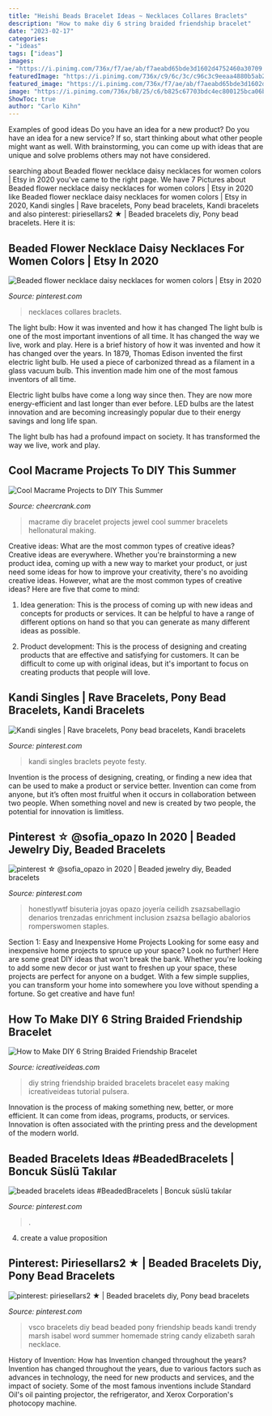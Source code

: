 ```yaml
---
title: "Heishi Beads Bracelet Ideas ~ Necklaces Collares Braclets"
description: "How to make diy 6 string braided friendship bracelet"
date: "2023-02-17"
categories:
- "ideas"
tags: ["ideas"]
images:
- "https://i.pinimg.com/736x/f7/ae/ab/f7aeabd65bde3d1602d4752460a30709.jpg"
featuredImage: "https://i.pinimg.com/736x/c9/6c/3c/c96c3c9eeaa4880b5ab235cd74559a34.jpg"
featured_image: "https://i.pinimg.com/736x/f7/ae/ab/f7aeabd65bde3d1602d4752460a30709.jpg"
image: "https://i.pinimg.com/736x/b8/25/c6/b825c67703bdc4ec800125bca06b0ccf.jpg"
ShowToc: true
author: "Carlo Kihn"
---
```



Examples of good ideas
Do you have an idea for a new product? Do you have an idea for a new service? If so, start thinking about what other people might want as well. With brainstorming, you can come up with ideas that are unique and solve problems others may not have considered.

	

		
searching about Beaded flower necklace daisy necklaces for women colors | Etsy in 2020 you've came to the right page. We have 7 Pictures about Beaded flower necklace daisy necklaces for women colors | Etsy in 2020 like Beaded flower necklace daisy necklaces for women colors | Etsy in 2020, Kandi singles | Rave bracelets, Pony bead bracelets, Kandi bracelets and also pinterest: piriesellars2 ★ | Beaded bracelets diy, Pony bead bracelets. Here it is:
		
    
## Beaded Flower Necklace Daisy Necklaces For Women Colors | Etsy In 2020

<img loading=lazy src="https://i.pinimg.com/736x/d9/ba/51/d9ba515698b11b15662fed7fbc5159b6.jpg" onerror="this.onerror=null;this.src='https://tse1.mm.bing.net/th?id=OIP.dzQN9IkKIVje0NKrJpHJSAHaJQ&amp;pid=15.1';" alt="Beaded flower necklace daisy necklaces for women colors | Etsy in 2020">

_Source: pinterest.com_

>necklaces collares braclets. 

	

The light bulb: How it was invented and how it has changed
The light bulb is one of the most important inventions of all time. It has changed the way we live, work and play. Here is a brief history of how it was invented and how it has changed over the years.
In 1879, Thomas Edison invented the first electric light bulb. He used a piece of carbonized thread as a filament in a glass vacuum bulb. This invention made him one of the most famous inventors of all time.

Electric light bulbs have come a long way since then. They are now more energy-efficient and last longer than ever before. LED bulbs are the latest innovation and are becoming increasingly popular due to their energy savings and long life span.

The light bulb has had a profound impact on society. It has transformed the way we live, work and play.

    
## Cool Macrame Projects To DIY This Summer

<img loading=lazy src="https://www.cheercrank.com/wp-content/uploads/2017/05/08-macrame-projects.jpg" onerror="this.onerror=null;this.src='https://tse4.mm.bing.net/th?id=OIP.Ct1UuJQ2T0N9AI69eVoQtwHaJ7&amp;pid=15.1';" alt="Cool Macrame Projects to DIY This Summer">

_Source: cheercrank.com_

>macrame diy bracelet projects jewel cool summer bracelets hellonatural making. 

	

Creative ideas: What are the most common types of creative ideas?
Creative ideas are everywhere. Whether you're brainstorming a new product idea, coming up with a new way to market your product, or just need some ideas for how to improve your creativity, there's no avoiding creative ideas. However, what are the most common types of creative ideas? Here are five that come to mind: 
1. Idea generation: This is the process of coming up with new ideas and concepts for products or services. It can be helpful to have a range of different options on hand so that you can generate as many different ideas as possible.

2. Product development: This is the process of designing and creating products that are effective and satisfying for customers. It can be difficult to come up with original ideas, but it's important to focus on creating products that people will love.


    
## Kandi Singles | Rave Bracelets, Pony Bead Bracelets, Kandi Bracelets

<img loading=lazy src="https://i.pinimg.com/736x/c9/6c/3c/c96c3c9eeaa4880b5ab235cd74559a34.jpg" onerror="this.onerror=null;this.src='https://tse2.mm.bing.net/th?id=OIP.OnRazpJJBuxglTlTMERzegHaJ4&amp;pid=15.1';" alt="Kandi singles | Rave bracelets, Pony bead bracelets, Kandi bracelets">

_Source: pinterest.com_

>kandi singles braclets peyote festy. 

	

Invention is the process of designing, creating, or finding a new idea that can be used to make a product or service better. Invention can come from anyone, but it’s often most fruitful when it occurs in collaboration between two people. When something novel and new is created by two people, the potential for innovation is limitless.

    
## Pinterest ☆ @sofia_opazo In 2020 | Beaded Jewelry Diy, Beaded Bracelets

<img loading=lazy src="https://i.pinimg.com/736x/b8/25/c6/b825c67703bdc4ec800125bca06b0ccf.jpg" onerror="this.onerror=null;this.src='https://tse3.mm.bing.net/th?id=OIP.xgLh18qa-XmQkWoMWngsMgHaLG&amp;pid=15.1';" alt="pinterest ☆ @sofia_opazo in 2020 | Beaded jewelry diy, Beaded bracelets">

_Source: pinterest.com_

>honestlywtf bisuteria joyas opazo joyería ceilidh zsazsabellagio denarios trenzadas enrichment inclusion zsazsa bellagio abalorios romperswomen staples. 

	

Section 1: Easy and Inexpensive Home Projects
Looking for some easy and inexpensive home projects to spruce up your space? Look no further! Here are some great DIY ideas that won't break the bank.
Whether you're looking to add some new decor or just want to freshen up your space, these projects are perfect for anyone on a budget. With a few simple supplies, you can transform your home into somewhere you love without spending a fortune. So get creative and have fun!

    
## How To Make DIY 6 String Braided Friendship Bracelet

<img loading=lazy src="http://www.icreativeideas.com/wp-content/uploads/2014/06/How-to-Make-DIY-6-String-Braided-Friendship-Bracelets-thumb.jpg" onerror="this.onerror=null;this.src='https://tse1.mm.bing.net/th?id=OIP.4D3U7GTpcLnSVEKre0PGigHaHa&amp;pid=15.1';" alt="How to Make DIY 6 String Braided Friendship Bracelet">

_Source: icreativeideas.com_

>diy string friendship braided bracelets bracelet easy making icreativeideas tutorial pulsera. 

	

Innovation is the process of making something new, better, or more efficient. It can come from ideas, programs, products, or services. Innovation is often associated with the printing press and the development of the modern world.

    
## Beaded Bracelets Ideas #BeadedBracelets | Boncuk Süslü Takılar

<img loading=lazy src="https://i.pinimg.com/736x/5c/d8/27/5cd827cda1a103db9dcb39aa751da725.jpg" onerror="this.onerror=null;this.src='https://tse3.mm.bing.net/th?id=OIP.Hfqkx3gYP8f4dJF7e7DHhwHaNI&amp;pid=15.1';" alt="beaded bracelets ideas #BeadedBracelets | Boncuk süslü takılar">

_Source: pinterest.com_

>. 

	

4. create a value proposition 

    
## Pinterest: Piriesellars2 ★ | Beaded Bracelets Diy, Pony Bead Bracelets

<img loading=lazy src="https://i.pinimg.com/736x/f7/ae/ab/f7aeabd65bde3d1602d4752460a30709.jpg" onerror="this.onerror=null;this.src='https://tse2.mm.bing.net/th?id=OIP.owGgzwbSJUwggOlT8HdBhAHaJ3&amp;pid=15.1';" alt="pinterest: piriesellars2 ★ | Beaded bracelets diy, Pony bead bracelets">

_Source: pinterest.com_

>vsco bracelets diy bead beaded pony friendship beads kandi trendy marsh isabel word summer homemade string candy elizabeth sarah necklace. 

	

History of Invention: How has Invention changed throughout the years?
Invention has changed throughout the years, due to various factors such as advances in technology, the need for new products and services, and the impact of society. Some of the most famous inventions include Standard Oil's oil painting projector, the refrigerator, and Xerox Corporation's photocopy machine.

